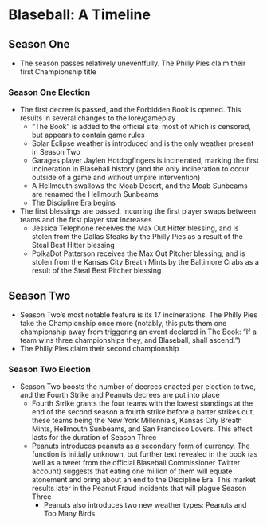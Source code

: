 # Blaseball: A Timeline

## Season One

* The season passes relatively uneventfully. The Philly Pies claim their first Championship title

### Season One Election

* The first decree is passed, and the Forbidden Book is opened. This results in several changes to the lore/gameplay
    * “The Book” is added to the official site, most of which is censored, but appears to contain game rules
    * Solar Eclipse weather is introduced and is the only weather present in Season Two
    * Garages player Jaylen Hotdogfingers is incinerated, marking the first incineration in Blaseball history (and the only incineration to occur outside of a game and without umpire intervention)
    * A Hellmouth swallows the Moab Desert, and the Moab Sunbeams are renamed the Hellmouth Sunbeams
    * The Discipline Era begins
* The first blessings are passed, incurring the first player swaps between teams and the first player stat increases
    * Jessica Telephone receives the Max Out Hitter blessing, and is stolen from the Dallas Steaks by the Philly Pies as a result of the Steal Best Hitter blessing
    * PolkaDot Patterson receives the Max Out Pitcher blessing, and is stolen from the Kansas City Breath Mints by the Baltimore Crabs as a result of the Steal Best Pitcher blessing

## Season Two

* Season Two’s most notable feature is its 17 incinerations. The Philly Pies take the Championship once more (notably, this puts them one championship away from triggering an event declared in The Book: “If a team wins three championships they, and Blaseball, shall ascend.”)
* The Philly Pies claim their second championship

### Season Two Election

* Season Two boosts the number of decrees enacted per election to two, and the Fourth Strike and Peanuts decrees are put into place
    * Fourth Strike grants the four teams with the lowest standings at the end of the second season a fourth strike before a batter strikes out, these teams being the New York Millennials,  Kansas City Breath Mints, Hellmouth Sunbeams, and San Francisco Lovers. This effect lasts for the duration of Season Three
    * Peanuts introduces peanuts as a secondary form of currency. The function is initially unknown, but further text revealed in the book (as well as a tweet from the official Blaseball Commissioner Twitter account) suggests that eating one million of them will equate atonement and bring about an end to the Discipline Era. This market results later in the Peanut Fraud incidents that will plague Season Three
        * Peanuts also introduces two new weather types: Peanuts and Too Many Birds
         
       


